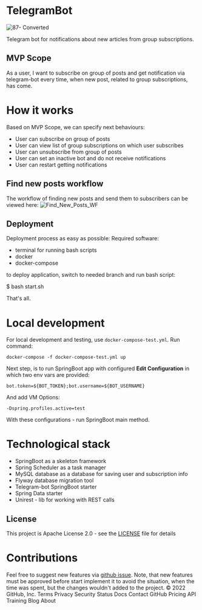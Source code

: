 # TelegramBot
![87- Converted](https://cdn.dribbble.com/users/2891/screenshots/25688/shot_1276033734.png)

Telegram bot for notifications about new articles from group subscriptions.

## MVP Scope
As a user, I want to subscribe on group of posts and get notification via telegram-bot every time, 
when new post, related to group subscriptions, has come.

# How it works 
Based on MVP Scope, we can specify next behaviours:
- User can subscribe on group of posts
- User can view list of group subscriptions on which user subscribes
- User can unsubscribe from group of posts
- User can set an inactive bot and do not receive notifications
- User can restart getting notifications
## Find new posts workflow
The workflow of finding new posts and send them to subscribers can be viewed here:
![Find_New_Posts_WF](https://user-images.githubusercontent.com/16310793/119827993-6c22ec80-bf02-11eb-8759-83bea483db93.png)
## Deployment
Deployment process as easy as possible:
Required software:
- terminal for running bash scripts
- docker
- docker-compose

to deploy application, switch to needed branch and run bash script:

$ bash start.sh

That's all.

# Local development
For local development and testing, use `docker-compose-test.yml`. 
Run command: 
```shell
docker-compose -f docker-compose-test.yml up
```
Next step, is to run SpringBoot app with configured **Edit Configuration** in which two env vars are provided: 

`bot.token=${BOT_TOKEN};bot.username=${BOT_USERNAME}`

And add VM Options: 

`-Dspring.profiles.active=test `

 With these configurations - run SpringBoot main method.

# Technological stack
- SpringBoot as a skeleton framework
- Spring Scheduler as a task manager
- MySQL database as a database for saving user and subscription info
- Flyway database migration tool
- Telegram-bot SpringBoot starter
- Spring Data starter
- Unirest - lib for working with REST calls

## License
This project is Apache License 2.0 - see the [LICENSE](LICENSE) file for details

# Contributions
Feel free to suggest new features via [github issue](https://github.com/LaDreamy/TelegramBot/issues/new).
Note, that new features must be approved before start implement it to avoid the situation, when the time was spent, but the changes wouldn't added to the project.
© 2022 GitHub, Inc.
Terms
Privacy
Security
Status
Docs
Contact GitHub
Pricing
API
Training
Blog
About
